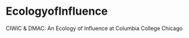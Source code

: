 EcologyofInfluence
==================

CIWIC &amp; DMAC: An Ecology of Influence at Columbia College Chicago
